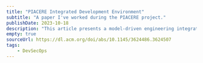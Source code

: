 ```yaml
---
title: "PIACERE Integrated Development Environment"
subtitle: "A paper I've worked during the PIACERE project."
publishDate: 2023-10-18
description: "This article presents a model-driven engineering integrated development environment to assist the DevSecOps process."
empty: true
sourceUrl: https://dl.acm.org/doi/abs/10.1145/3624486.3624507
tags:
    - DevSecOps
---
```

